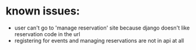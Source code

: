 # known issues:
 - user can't go to 'manage reservation' site because django doesn't like reservation code in the url
 - registering for events and managing reservations are not in api at all
